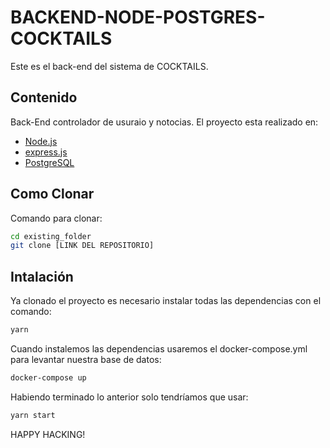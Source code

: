 # BACKEND-NODE-POSTGRES-COCKTAILS

Este es el back-end del sistema de COCKTAILS.

## Contenido

Back-End controlador de usuraio y notocias.
El proyecto esta realizado en:

-   [Node.js](https://nodejs.org/es/)
-   [express.js](https://expressjs.com/es/)
-   [PostgreSQL](https://www.postgresql.org/)

## Como Clonar

Comando para clonar:

```bash
cd existing_folder
git clone [LINK DEL REPOSITORIO]

```

## Intalación

Ya clonado el proyecto es necesario instalar todas las dependencias con el comando:

```bash
yarn
```

Cuando instalemos las dependencias usaremos el docker-compose.yml para levantar nuestra base de datos:

```bash
docker-compose up
```

Habiendo terminado lo anterior solo tendríamos que usar:

```bash
yarn start
```

HAPPY HACKING!
